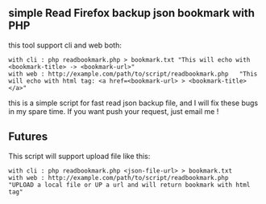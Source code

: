 ## simple Read Firefox backup json bookmark with PHP ##

this tool support cli and web both:

```
with cli : php readbookmark.php > bookmark.txt "This will echo with <bookmark-title> -> <bookmark-url>"
with web : http://example.com/path/to/script/readbookmark.php   "This will echo with html tag: <a href=<bookmark-url> > <bookmark-title> </a>"
```

this is a simple script for fast read json backup file, and I will fix these bugs in my spare time. If you want push your request, just email me !

## Futures ##

This script will support upload file like this:

```
with cli : php readbookmark.php <json-file-url> > bookmark.txt
with web : http://example.com/path/to/script/readbookmark.php   "UPLOAD a local file or UP a url and will return bookmark with html tag"
```
